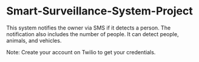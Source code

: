# Smart-Surveillance-System-Project
This system notifies the owner via SMS if it detects a person. The notification also includes the number of people. It can detect people, animals, and vehicles.

Note: Create your account on Twilio to get your credentials.
